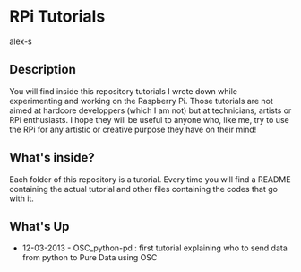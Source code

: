 # RPi Tutorials

alex-s

## Description

You will find inside this repository tutorials I wrote down while experimenting and working on the Raspberry Pi.
Those tutorials are not aimed at hardcore developpers (which I am not) but at technicians, artists or RPi enthusiasts.
I hope they will be useful to anyone who, like me, try to use the RPi for any artistic or creative purpose they have on their mind!

## What's inside?

Each folder of this repository is a tutorial. 
Every time you will find a README containing the actual tutorial and other files containing the codes that go with it.

## What's Up

* 12-03-2013 - OSC_python-pd : first tutorial explaining who to send data from python to Pure Data using OSC
